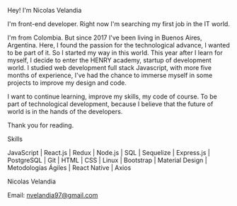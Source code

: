 Hey! I'm Nicolas Velandia

I'm front-end developer. Right now I'm searching my first job in the IT world.

I'm from Colombia. But since 2017 I've been living in Buenos Aires, Argentina. Here, I found the passion for the technological advance, I wanted to be part of it.
So I started my way in this world. This year after I learn for myself, I decide to enter the HENRY academy, startup of development world.
I studied web development full stack Javascript, with more five months of experience, I've had the chance to immerse myself in some projects to improve my design and code.

I want to continue learning, improve my skills, my code of course. To be part of technological development, because I believe that the future of world is in the hands of the developers.

Thank you for reading.

Skills

JavaScript | React.js | Redux | Node.js | SQL | Sequelize | Express.js | PostgreSQL | Git | HTML | CSS | Linux | Bootstrap | Material Design | Metodologías Ágiles | React Native | Axios 

Nicolas Velandia

Email: nvelandia97@gmail.com



